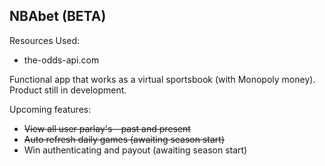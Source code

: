 NBAbet (BETA)
----------------------------------------------------------------------------------

Resources Used:
*  the-odds-api.com

Functional app that works as a virtual sportsbook (with Monopoly money). Product still in development.

Upcoming features:

* ~~View all user parlay's - past and present~~
* ~~Auto refresh daily games (awaiting season start)~~
* Win authenticating and payout (awaiting season start)
